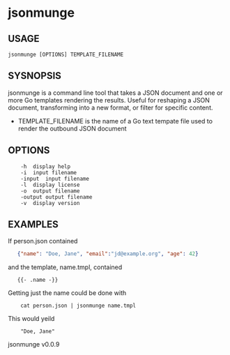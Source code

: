 
# jsonmunge

## USAGE

    jsonmunge [OPTIONS] TEMPLATE_FILENAME

## SYSNOPSIS

jsonmunge is a command line tool that takes a JSON document and
one or more Go templates rendering the results. Useful for
reshaping a JSON document, transforming into a new format,
or filter for specific content.

+ TEMPLATE_FILENAME is the name of a Go text tempate file used to render
  the outbound JSON document

## OPTIONS

```
	-h	display help
	-i	input filename
	-input	input filename
	-l	display license
	-o	output filename
	-output	output filename
	-v	display version
```

## EXAMPLES

If person.json contained

```json
   {"name": "Doe, Jane", "email":"jd@example.org", "age": 42}
```
and the template, name.tmpl, contained 

```template
   {{- .name -}}
```
Getting just the name could be done with

```shell
    cat person.json | jsonmunge name.tmpl
```
This would yeild

```shell
    "Doe, Jane"
```

jsonmunge v0.0.9
